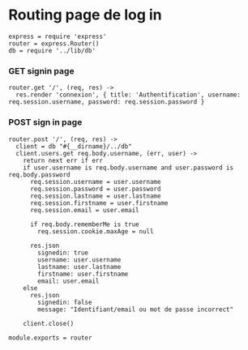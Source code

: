 # Routing page de log in

    express = require 'express'
    router = express.Router()
    db = require '../lib/db'

### GET signin page

    router.get '/', (req, res) ->
      res.render 'connexion', { title: 'Authentification', username: req.session.username, password: req.session.password }

### POST sign in page

    router.post '/', (req, res) ->
      client = db "#{__dirname}/../db"
      client.users.get req.body.username, (err, user) ->
        return next err if err
        if user.username is req.body.username and user.password is req.body.password
          req.session.username = user.username
          req.session.password = user.password
          req.session.lastname = user.lastname
          req.session.firstname = user.firstname
          req.session.email = user.email

          if req.body.rememberMe is true
            req.session.cookie.maxAge = null

          res.json
            signedin: true
            username: user.username
            lastname: user.lastname
            firstname: user.firstname
            email: user.email
        else
          res.json
            signedin: false
            message: "Identifiant/email ou mot de passe incorrect"

        client.close()

    module.exports = router
